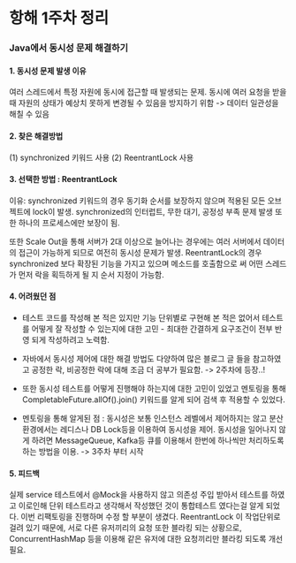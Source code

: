 # 항해 1주차 정리

### Java에서 동시성 문제 해결하기

#### 1. 동시성 문제 발생 이유
여러 스레드에서 특정 자원에 동시에 접근할 때 발생되는 문제. 동시에 여러 요청을 받을 때 자원의 상태가 예상치 못하게 변경될 수 있음을 방지하기 위함 -> 데이터 일관성을 해칠 수 있음

#### 2. 찾은 해결방법 
   (1) synchronized 키워드 사용
   (2) ReentrantLock 사용
   
#### 3. 선택한 방법 : ReentrantLock
   이유: synchronized 키워드의 경우 동기화 순서를 보장하지 않으며 적용된 모든 오브젝트에 lock이 발생. synchronized의 인터럽트, 무한 대기, 공정성 부족 문제 발생 또한 하나의 프로세스에만 보장이 됨.
   
   또한 Scale Out을 통해 서버가 2대 이상으로 늘어나는 경우에는 여러 서버에서 데이터의 접근이 가능하게 되므로 여전히 동시성 문제가 발생.
   ReentrantLock의 경우 synchronized 보다 확장된 기능을 가지고 있으며 메소드를 호출함으로 써 어떤 스레드가 먼저 락을 획득하게 될 지 순서 지정이 가능함.

#### 4. 어려웠던 점
   - 테스트 코드를 작성해 본 적은 있지만 기능 단위별로 구현해 본 적은 없어서 테스트를 어떻게 잘 작성할 수 있는지에 대한 고민 - 최대한 간결하게 요구조건이 전부 반영 되게 작성하려고 노력함.
   
   - 자바에서 동시성 제어에 대한 해결 방법도 다양하여 많은 블로그 글 들을 참고하였고 공정한 락, 비공정한 락에 대해 조금 더 공부가 필요함. -> 2주차에 등장..!
   
   - 또한 동시성 테스트를 어떻게 진행해야 하는지에 대한 고민이 있었고 멘토링을 통해 CompletableFuture.allOf().join() 키워드를 알게 되어 검색 후 적용할 수 있었다.
   
   - 멘토링을 통해 알게된 점 : 동시성은 보통 인스턴스 레벨에서 제어하지는 않고 분산환경에서는 레디스나 DB Lock등을 이용하여 동시성을 제어. 동시성을 일어나지 않게 하려면 MessageQueue, Kafka등 큐를 이용해서 한번에 하나씩만 처리하도록 하는 방법을 이용. -> 3주차 부터 시작

#### 5. 피드백 
   실제 service 테스트에서 @Mock을 사용하지 않고 의존성 주입 받아서 테스트를 하였고 이로인해 단위 테스트라고 생각해서 작성했던 것이 통합테스트 였다는걸 알게 되었다. 이번 리팩토링을 진행하며 수정 할 부분이 생겼다.
   ReentrantLock 이 작업단위로 걸려 있기 때문에, 서로 다른 유저끼리의 요청 또한 블라킹 되는 상황으로, ConcurrentHashMap 등을 이용해 같은 유저에 대한 요청끼리만 블라킹 되도록 개선 필요. 
   
